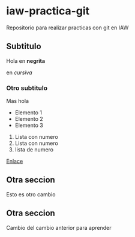 # iaw-practica-git
Repositorio para realizar practicas con git en IAW
## Subtitulo
Hola
en **negrita**

en *cursiva*

### Otro subtitulo
Mas hola
* Elemento 1
* Elemento 2
* Elemento 3
1. Lista con numero
1. Lista con numero
2. lista de numero

[Enlace](http://iescelia.org/web)

## Otra seccion

Esto es otro cambio

## Otra seccion ##
Cambio del cambio anterior para aprender
